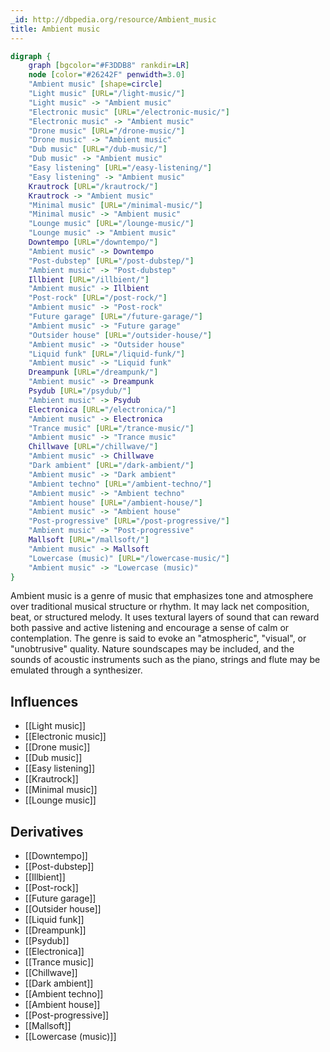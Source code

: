 ```yaml
---
_id: http://dbpedia.org/resource/Ambient_music
title: Ambient music
---
```


```dot
digraph {
	graph [bgcolor="#F3DDB8" rankdir=LR]
	node [color="#26242F" penwidth=3.0]
	"Ambient music" [shape=circle]
	"Light music" [URL="/light-music/"]
	"Light music" -> "Ambient music"
	"Electronic music" [URL="/electronic-music/"]
	"Electronic music" -> "Ambient music"
	"Drone music" [URL="/drone-music/"]
	"Drone music" -> "Ambient music"
	"Dub music" [URL="/dub-music/"]
	"Dub music" -> "Ambient music"
	"Easy listening" [URL="/easy-listening/"]
	"Easy listening" -> "Ambient music"
	Krautrock [URL="/krautrock/"]
	Krautrock -> "Ambient music"
	"Minimal music" [URL="/minimal-music/"]
	"Minimal music" -> "Ambient music"
	"Lounge music" [URL="/lounge-music/"]
	"Lounge music" -> "Ambient music"
	Downtempo [URL="/downtempo/"]
	"Ambient music" -> Downtempo
	"Post-dubstep" [URL="/post-dubstep/"]
	"Ambient music" -> "Post-dubstep"
	Illbient [URL="/illbient/"]
	"Ambient music" -> Illbient
	"Post-rock" [URL="/post-rock/"]
	"Ambient music" -> "Post-rock"
	"Future garage" [URL="/future-garage/"]
	"Ambient music" -> "Future garage"
	"Outsider house" [URL="/outsider-house/"]
	"Ambient music" -> "Outsider house"
	"Liquid funk" [URL="/liquid-funk/"]
	"Ambient music" -> "Liquid funk"
	Dreampunk [URL="/dreampunk/"]
	"Ambient music" -> Dreampunk
	Psydub [URL="/psydub/"]
	"Ambient music" -> Psydub
	Electronica [URL="/electronica/"]
	"Ambient music" -> Electronica
	"Trance music" [URL="/trance-music/"]
	"Ambient music" -> "Trance music"
	Chillwave [URL="/chillwave/"]
	"Ambient music" -> Chillwave
	"Dark ambient" [URL="/dark-ambient/"]
	"Ambient music" -> "Dark ambient"
	"Ambient techno" [URL="/ambient-techno/"]
	"Ambient music" -> "Ambient techno"
	"Ambient house" [URL="/ambient-house/"]
	"Ambient music" -> "Ambient house"
	"Post-progressive" [URL="/post-progressive/"]
	"Ambient music" -> "Post-progressive"
	Mallsoft [URL="/mallsoft/"]
	"Ambient music" -> Mallsoft
	"Lowercase (music)" [URL="/lowercase-music/"]
	"Ambient music" -> "Lowercase (music)"
}
```

Ambient music is a genre of music that emphasizes tone and atmosphere over traditional musical structure or rhythm. It may lack net composition, beat, or structured melody. It uses textural layers of sound that can reward both passive and active listening and encourage a sense of calm or contemplation. The genre is said to evoke an "atmospheric", "visual", or "unobtrusive" quality. Nature soundscapes may be included, and the sounds of acoustic instruments such as the piano, strings and flute may be emulated through a synthesizer.

## Influences

- [[Light music]]
- [[Electronic music]]
- [[Drone music]]
- [[Dub music]]
- [[Easy listening]]
- [[Krautrock]]
- [[Minimal music]]
- [[Lounge music]]

## Derivatives

- [[Downtempo]]
- [[Post-dubstep]]
- [[Illbient]]
- [[Post-rock]]
- [[Future garage]]
- [[Outsider house]]
- [[Liquid funk]]
- [[Dreampunk]]
- [[Psydub]]
- [[Electronica]]
- [[Trance music]]
- [[Chillwave]]
- [[Dark ambient]]
- [[Ambient techno]]
- [[Ambient house]]
- [[Post-progressive]]
- [[Mallsoft]]
- [[Lowercase (music)]]
